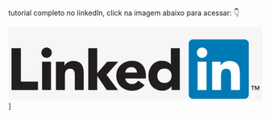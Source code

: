 tutorial completo no linkedIn, click na imagem abaixo para acessar: :point_down:

[![Legenda](https://github.com/romeritomorais/traduzindo-dados-com-Google-Translate-no-Pandas.DataFrame/blob/master/resources/LinkedIn.png)](https://www.linkedin.com/pulse/traduzindo-dados-pandasdataframe-com-google-translate-romerito-morais)]
